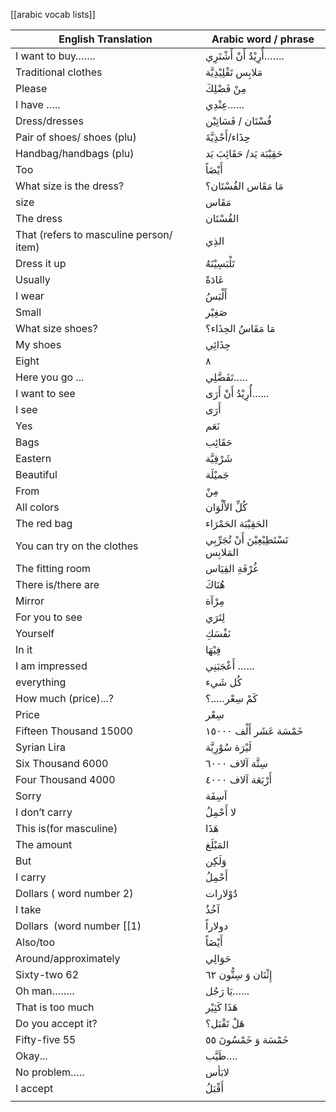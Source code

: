 
[[arabic vocab lists]]


| **English Translation**                 | **Arabic word / phrase**                   |
| --------------------------------------- | ------------------------------------------ |
| I want to buy…….                        | أُرِيْدُ أَنْ أَشْتَرِي…….                 |
| Traditional clothes                     | مَلابِس تَقْلِيْدِيَّة                     |
| Please                                  | مِنْ فَضْلِكَ                              |
| I have …..                              | عِنْدِي…...                                |
| Dress/dresses                           | فُسْتَان / فَسَاتِيْن                      |
| Pair of shoes/ shoes (plu)              | حِذَاء/أَحْذِيَّةَ                         |
| Handbag/handbags (plu)                  | حَقِيْبَة يَد/ حَقَائِبَ يَد               |
| Too                                     | أَيْضَاً                                   |
| What size is the dress?                 | مَا مَقَاس الفُسْتَان؟                     |
| size                                    | مَقَاس                                     |
| The dress                               | الفُسْتَان                                 |
| That (refers to masculine person/ item) | الذِي                                      |
| Dress it up                             | تَلْبَسِيْنَهُ                             |
| Usually                                 | عَادَةً                                    |
| I wear                                  | أَلْبَسُ                                   |
| Small                                   | صَغِيْر                                    |
| What size shoes?                        | مَا مَقَاسُ الحِذَاء؟                      |
| My shoes                                | حِذَائِي                                   |
| Eight                                   | ٨                                          |
| Here you go ...                         | تَفَضَّلِي…..                              |
| I want to see                           | أُرِيْدُ أَنْ أَرَى…...                    |
| I see                                   | أَرَى                                      |
| Yes                                     | نَعَم                                      |
| Bags                                    | حَقَائِب                                   |
| Eastern                                 | شَرْقِيَّة                                 |
| Beautiful                               | جَميْلَة                                   |
| From                                    | مِنْ                                       |
| All colors                              | كُلِّ الأَلْوَان                           |
| The red bag                             | الحَقِيْبَة الحَمْرَاء                     |
| You can try on the clothes              | تَسْتَطِيْعِيْنَ أَنْ تُجَرِّبِي المَلابِس |
| The fitting room                        | غُرْفَةِ القِيَاس                          |
| There is/there are                      | هُنَاكَ                                    |
| Mirror                                  | مِرْآة                                     |
| For you to see                          | لِتَرَي                                    |
| Yourself                                | نَفْسَكِ                                   |
| In it                                   | فِيْهَا                                    |
| I am impressed                          | أَعْجَبَنِي …...                           |
| everything                              | كُل شَيء                                   |
| How much (price)...?                    | كَمْ سِعْر…..؟                             |
| Price                                   | سِعْر                                      |
| Fifteen Thousand 15000                  | خَمْسَة عَشَر أَلْف ١٥٠٠٠                  |
| Syrian Lira                             | لَيْرَة سُوْرِيَّة                         |
| Six Thousand 6000                       | سِتَّة آلاف ٦٠٠٠                           |
| Four Thousand 4000                      | أَرْبَعَة آلاف ٤٠٠٠                        |
| Sorry                                   | آسِفَة                                     |
| I don’t carry                           | لا أَحْمِلُ                                |
| This is(for masculine)                  | هَذَا                                      |
| The amount                              | المَبْلَغ                                  |
| But                                     | وَلَكِن                                    |
| I carry                                 | أَحْمِلُ                                   |
| Dollars ( word number 2)                | دُوْلارات                                  |
| I take                                  | آخُذُ                                      |
| Dollars  (word number [[1)                | دولاراً                                    |
| Also/too                                | أَيْضَاً                                   |
| Around/approximately                    | حَوَالِي                                   |
| Sixty-two 62                            | إِثْنَان وَ سِتُّون ٦٢                     |
| Oh man……..                              | يَا رَجُل…...                              |
| That is too much                        | هَذَا كَثِيْر                              |
| Do you accept it?                       | هَلْ تَقْبَل؟                              |
| Fifty-five 55                           | خَمْسَة وَ خَمْسُونَ ٥٥                    |
| Okay...                                 | طَيَّب….                                   |
| No problem…..                           | لابَأس                                     |
| I accept                                | أَقْبَلُ                                   |
|                                         |                                            |